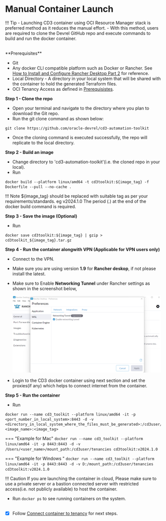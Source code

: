 # **Manual Container Launch**

!!! Tip
     - Launching CD3 container using OCI Resource Manager stack is preferred method as it reduces the manual effort.
     - With this method, users are required to clone the Devrel GitHub repo and execute commands to build and run the docker container.

<br>
**Prerequisites**

* Git
* Any docker CLI compatible platform such as Docker or Rancher. See [How to Install and Configure Rancher Desktop Part 2](https://www.youtube.com/watch?v=2QNAOJpeJZc) for reference.
* Local Directory - A directory in your local system that will be shared with the container to hold the generated Terraform files.
* OCI Tenancy Access as defined in [Prerequisistes](prerequisites.md).

**Step 1 - Clone the repo**

* Open your terminal and navigate to the directory where you plan to download the Git repo.
* Run the git clone command as shown below:
&nbsp; &nbsp; &nbsp; &nbsp; 
```
git clone https://github.com/oracle-devrel/cd3-automation-toolkit
```
* Once the cloning command is executed successfully, the repo will replicate to the local directory. 

**Step 2 - Build an image**

* Change directory to 'cd3-automation-toolkit'(i.e. the cloned repo in your local).
* Run 
```
docker build --platform linux/amd64 -t cd3toolkit:${image_tag} -f Dockerfile --pull --no-cache .
```

!!! Note
	${image_tag} should be replaced with suitable tag as per your requirements/standards. eg v2024.1.0
	The period (.) at the end of the docker build command is required.

**Step 3 - Save the image (Optional)**

* Run  
```
docker save cd3toolkit:${image_tag} | gzip > cd3toolkit_${image_tag}.tar.gz
```

**Step 4 - Run the container alongwith VPN (Applicable for VPN users only)**

* Connect to the VPN.
* Make sure you are using version **1.9** for **Rancher deskop**, if not please install the latest.
* Make sure to Enable **Networking Tunnel** under Rancher settings as shown in the screenshot below,
  
     <img width="746" alt="image" src="../images/launchcontainer-1.png">
     
* Login to the CD3 docker container using next section and set the proxies(if any) which helps to connect internet from the container.

**Step 5 - Run the container**

* Run  
```
docker run --name cd3_toolkit --platform linux/amd64 -it -p <port_number_in_local_system>:8443 -d -v <directory_in_local_system_where_the_files_must_be_generated>:/cd3user/tenancies <image_name>:<image_tag>
```
  
=== "Example for Mac"
      ```
      docker run --name cd3_toolkit --platform linux/amd64 -it -p 8443:8443 -d -v /Users/<user_name>/mount_path:/cd3user/tenancies cd3toolkit:v2024.1.0
      ```

=== "Example for Windows "
      ```
      docker run --name cd3_toolkit --platform linux/amd64 -it -p 8443:8443 -d -v D:/mount_path:/cd3user/tenancies cd3toolkit:v2024.1.0
      ```
  
!!! Caution 
    If you are launching the container in cloud, Please make sure to use a private server or a bastion connected server with restricted access(i.e. not publicly available) to host the container.

* Run  ```docker ps``` to see running containers on the system.
<br><br>

- [X] Follow [Connect container to tenancy](connect-container-to-oci-tenancy.md) for next steps. 

